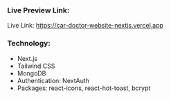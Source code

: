 ### **Live Preview Link:**
Live Link: https://car-doctor-website-nextjs.vercel.app

### **Technology:**
- Next.js
- Tailwind CSS
- MongoDB
- Authentication: NextAuth
- Packages: react-icons, react-hot-toast, bcrypt